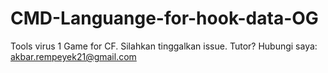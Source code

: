 # CMD-Languange-for-hook-data-OG
Tools virus 1 Game for CF. Silahkan tinggalkan issue. Tutor? 
Hubungi saya: akbar.rempeyek21@gmail.com
